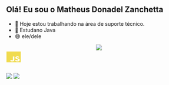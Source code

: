 ## Olá! Eu sou o Matheus Donadel Zanchetta

- 🔭 Hoje estou trabalhando na área de suporte técnico.
- 🌱 Estudano Java
- 😄 ele/dele

<div align="center">
  <a href="https://github.com/Matheus-Zanchetta">
  <img height="180em" src="https://github-readme-stats.vercel.app/api/top-langs/?username=Matheus-Zanchetta&layout=compact&langs_count=7&theme=dracula"/>
</div>

<img align="center" alt="Rafa-Js" height="30" width="40" src="https://raw.githubusercontent.com/devicons/devicon/master/icons/javascript/javascript-plain.svg">

##
 <div>
 <a href="https://www.instagram.com/m.zanchetta21" target="_blank"><img src="https://img.shields.io/badge/-Instagram-%23E4405F?style=for-the-badge&logo=instagram&logoColor=white" target="_blank"></a>
<a href="https://www.linkedin.com/in/matheus-donadel-zanchetta-a57057203/" target="_blank"><img src="https://img.shields.io/badge/-LinkedIn-%230077B5?style=for-the-badge&logo=linkedin&logoColor=white" target="_blank"></a> 
 

